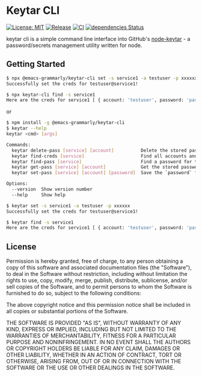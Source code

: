 # Keytar CLI

[![License: MIT](https://img.shields.io/badge/License-MIT-green.svg)](https://opensource.org/licenses/MIT)
[![Release](https://img.shields.io/github/release/emacs-grammarly/keytar-cli.svg?logo=github)](https://github.com/emacs-grammarly/keytar-cli/releases/latest)
[![CI](https://github.com/emacs-grammarly/keytar-cli/actions/workflows/test.yml/badge.svg)](https://github.com/emacs-grammarly/keytar-cli/actions/workflows/test.yml)
[![dependencies Status](https://status.david-dm.org/gh/emacs-grammarly/keytar-cli.svg)](https://david-dm.org/emacs-grammarly/keytar-cli)

keytar cli is a simple command line interface into GitHub's [node-keytar](https://github.com/atom/node-keytar) - a password/secrets management utility written for node.

## Getting Started

```bash
$ npx @emacs-grammarly/keytar-cli set -s service1 -a testuser -p xxxxxx
Successfully set the creds for testuser@service1!

$ npx keytar-cli find -s service1
Here are the creds for service1 [ { account: 'testuser', password: 'password' } ]
```
or

```bash
$ npm install -g @emacs-grammarly/keytar-cli
$ keytar --help
keytar <cmd> [args]

Commands:
  keytar delete-pass [service] [account]          Delete the stored password for the `service` and `account`
  keytar find-creds [service]                     Find all accounts and password for the `service` in the keychain
  keytar find-pass [service]                      Find a password for the `service` in the keychain
  keytar get-pass [service] [account]             Get the stored password for the `service` and `account`
  keytar set-pass [service] [account] [password]  Save the `password` for the `service` and `account` to the keychain

Options:
  --version  Show version number                                       [boolean]
  --help     Show help                                                 [boolean]

$ keytar set -s service1 -a testuser -p xxxxxx
Successfully set the creds for testuser@service1!

$ keytar find -s service1
Here are the creds for service1 [ { account: 'testuser', password: 'password' } ]
```

## License

Permission is hereby granted, free of charge, to any person obtaining a copy
of this software and associated documentation files (the "Software"), to deal
in the Software without restriction, including without limitation the rights
to use, copy, modify, merge, publish, distribute, sublicense, and/or sell
copies of the Software, and to permit persons to whom the Software is
furnished to do so, subject to the following conditions:

The above copyright notice and this permission notice shall be included in all
copies or substantial portions of the Software.

THE SOFTWARE IS PROVIDED "AS IS", WITHOUT WARRANTY OF ANY KIND, EXPRESS OR
IMPLIED, INCLUDING BUT NOT LIMITED TO THE WARRANTIES OF MERCHANTABILITY,
FITNESS FOR A PARTICULAR PURPOSE AND NONINFRINGEMENT. IN NO EVENT SHALL THE
AUTHORS OR COPYRIGHT HOLDERS BE LIABLE FOR ANY CLAIM, DAMAGES OR OTHER
LIABILITY, WHETHER IN AN ACTION OF CONTRACT, TORT OR OTHERWISE, ARISING FROM,
OUT OF OR IN CONNECTION WITH THE SOFTWARE OR THE USE OR OTHER DEALINGS IN THE
SOFTWARE.
